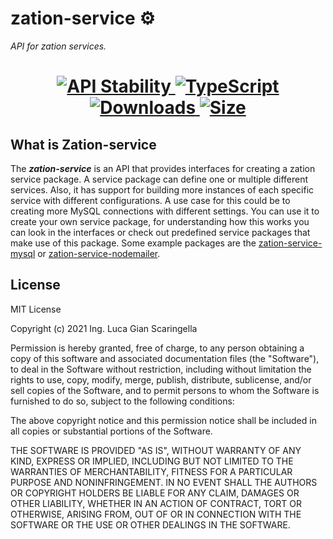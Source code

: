 # zation-service ⚙️
*API for zation services.*
<h1 align="center">  
  <!-- Stability -->
  <a href="https://nodejs.org/api/documentation.html#documentation_stability_index">
    <img src="https://img.shields.io/badge/stability-stable-brightgreen.svg" alt="API Stability"/>
  </a>
  <!-- TypeScript -->
  <a href="http://typescriptlang.org">
    <img src="https://img.shields.io/badge/%3C%2F%3E-typescript-blue.svg" alt="TypeScript"/>
  </a>    
  <!-- Downloads -->
  <a href="https://npmjs.org/package/zation-service">
    <img src="https://img.shields.io/npm/dm/zation-service.svg" alt="Downloads"/>
  </a> 
  <!-- Size -->
  <a href="https://npmjs.org/package/zation-service">
      <img src="https://img.shields.io/bundlephobia/min/zation-service.svg" alt="Size"/>
  </a>  
</h1>

## What is Zation-service
The ***zation-service*** is an API that provides interfaces for creating a zation service package. 
A service package can define one or multiple different services.
Also, it has support for building more instances of each specific service with different configurations. 
A use case for this could be to creating more MySQL connections with different settings. 
You can use it to create your own service package, 
for understanding how this works you can look in the interfaces or check out predefined service packages that make use of this package.
Some example packages are the [zation-service-mysql](https://github.com/ZationServer/zation-service-mysql) or [zation-service-nodemailer](https://github.com/ZationServer/zation-service-nodemailer).

## License

MIT License

Copyright (c) 2021 Ing. Luca Gian Scaringella

Permission is hereby granted, free of charge, to any person obtaining a copy
of this software and associated documentation files (the "Software"), to deal
in the Software without restriction, including without limitation the rights
to use, copy, modify, merge, publish, distribute, sublicense, and/or sell
copies of the Software, and to permit persons to whom the Software is
furnished to do so, subject to the following conditions:

The above copyright notice and this permission notice shall be included in all
copies or substantial portions of the Software.

THE SOFTWARE IS PROVIDED "AS IS", WITHOUT WARRANTY OF ANY KIND, EXPRESS OR
IMPLIED, INCLUDING BUT NOT LIMITED TO THE WARRANTIES OF MERCHANTABILITY,
FITNESS FOR A PARTICULAR PURPOSE AND NONINFRINGEMENT. IN NO EVENT SHALL THE
AUTHORS OR COPYRIGHT HOLDERS BE LIABLE FOR ANY CLAIM, DAMAGES OR OTHER
LIABILITY, WHETHER IN AN ACTION OF CONTRACT, TORT OR OTHERWISE, ARISING FROM,
OUT OF OR IN CONNECTION WITH THE SOFTWARE OR THE USE OR OTHER DEALINGS IN THE
SOFTWARE.

